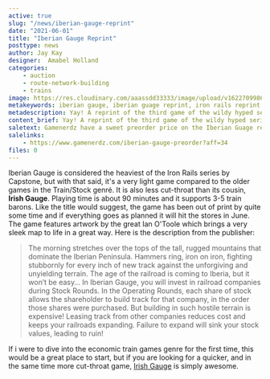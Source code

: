 ```yaml
---
active: true
slug: "/news/iberian-gauge-reprint"
date: "2021-06-01"
title: "Iberian Gauge Reprint"
posttype: news
author: Jay Kay
designer:  Amabel Holland
categories: 
    - auction
    - route-network-building
    - trains
image: https://res.cloudinary.com/aaassdd33333/image/upload/v1622709986/iberian_gauge.jpg
metakeywords: iberian gauge, iberian guage reprint, iron rails reprint
metadescription: Yay! A reprint of the third game of the wildy hyped series Iron rails series, Iberian Gauge, is coming out on the stores in June!
content_brief: Yay! A reprint of the third game of the wildy hyped series Iron rails series, Iberian Gauge, is coming out on the stores in June!
saletext: Gamenerdz have a sweet preorder price on the Iberian Guage reprint, just 28$ instead of the normal price, 40$.
salelinks: 
    - https://www.gamenerdz.com/iberian-gauge-preorder?aff=34
files: 0
---
```

Iberian Gauge is considered the heaviest of the Iron Rails series by Capstone, but with that said, it's a very light game compared to the older games in the Train/Stock genré. It is also less cut-throat than its cousin, **Irish Gauge**. Playing time is about 90 minutes and it supports 3-5 train barons. Like the title would suggest, the game has been out of print by quite some time and if everything goes as planned it will hit the stores in June.
The game features artwork by the great Ian O'Toole which brings a very sleek map to life in a great way.
Here is the description from the publisher:

>The morning stretches over the tops of the tall, rugged mountains that dominate the Iberian Peninsula. Hammers ring, iron on iron, fighting stubbornly for every inch of new track against the unforgiving and unyielding terrain. The age of the railroad is coming to Iberia, but it won’t be easy…
>In Iberian Gauge, you will invest in railroad companies during Stock Rounds. In the Operating Rounds, each share of stock allows the shareholder to build track for that company, in the order those shares were purchased. 
>But building in such hostile terrain is expensive! Leasing track from other companies reduces cost and keeps your railroads expanding. Failure to expand will sink your stock values, leading to ruin!

If i were to dive into the economic train games genre for the first time, this would be a great place to start, but if you are looking for a quicker, and in the same time more cut-throat game, [Irish Gauge](https://amzn.to/3phYH0H) is simply awesome.